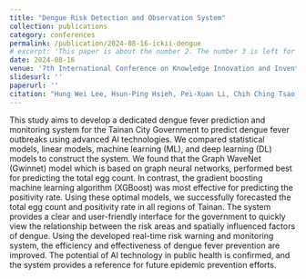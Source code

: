 ```yaml
---
title: "Dengue Risk Detection and Observation System"
collection: publications
category: conferences
permalink: /publication/2024-08-16-ickii-dengue
# excerpt: 'This paper is about the number 2. The number 3 is left for future work.'
date: 2024-08-16
venue: '7th International Conference on Knowledge Innovation and Invention'
slidesurl: ''
paperurl: ''
citation: "Hung Wei Lee, Hsun-Ping Hsieh, Pei-Xuan Li, Chih Ching Tsao, Ally Chang, Po-Jui Lai, Zheng Lu. Dengue Risk Detection and Observation System. IEEE International Conference on Knowledge Innovation and Invention (ICKII) 2024 (Best paper award)"
---
```


This study aims to develop a dedicated dengue fever prediction and monitoring system for the Tainan City Government to predict dengue fever outbreaks using advanced AI technologies. We compared statistical models, linear models, machine learning (ML), and deep learning (DL) models to construct the system. We found that the Graph WaveNet (Gwinnet) model which is based on graph neural networks, performed best for predicting the total egg count. In contrast, the gradient boosting machine learning algorithm (XGBoost) was most effective for predicting the positivity rate. Using these optimal models, we successfully forecasted the total egg count and positivity rate in all regions of Tainan. The system provides a clear and user-friendly interface for the government to quickly view the relationship between the risk areas and spatially influenced factors of dengue. Using the developed real-time risk warning and monitoring system, the efficiency and effectiveness of dengue fever prevention are improved. The potential of AI technology in public health is confirmed, and the system provides a reference for future epidemic prevention efforts.
